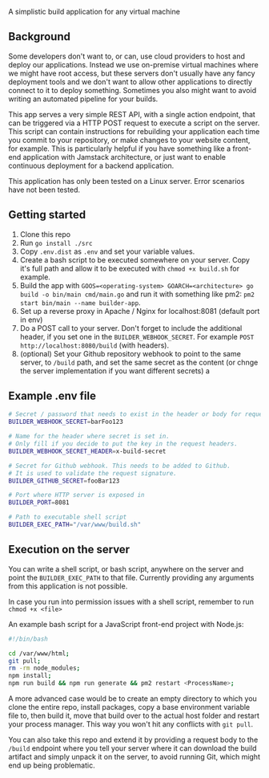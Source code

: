 A simplistic build application for any virtual machine

## Background

Some developers don't want to, or can, use cloud providers to host and deploy our applications. Instead we use on-premise
virtual machines where we might have root access, but these servers don't usually have any fancy deployment tools and we don't want to allow
other applications to directly connect to it to deploy something. Sometimes you also might want to avoid writing an automated pipeline for your builds.

This app serves a very simple REST API, with a single action endpoint, that can be triggered via a HTTP POST request to execute a script on the server. 
This script can contain instructions for rebuilding your application each time you commit to your repository, or make changes to your website content,
for example. This is particularly helpful if you have something like a front-end application with Jamstack architecture, or just want to enable
continuous deployment for a backend application.

This application has only been tested on a Linux server. Error scenarios have not been tested.

## Getting started

1. Clone this repo
2. Run `go install ./src`
3. Copy `.env.dist` as `.env` and set your variable values.
4. Create a bash script to be executed somewhere on your server. Copy it's full path and allow it to be executed with `chmod +x build.sh` for example.
5. Build the app with `GOOS=<operating-system> GOARCH=<architecture> go build -o bin/main cmd/main.go` and run it with something like pm2: `pm2 start bin/main --name builder-app`.
6. Set up a reverse proxy in Apache / Nginx for localhost:8081 (default port in env)
7. Do a POST call to your server. Don't forget to include the additional header, if you set one in the `BUILDER_WEBHOOK_SECRET`. For example `POST http://localhost:8080/build` (with headers).
8. (optional) Set your Github repository webhook to point to the same server, to `/build` path, and set the same secret as the content (or chnge the server implementation if you want different secrets) a

## Example .env file

```bash
# Secret / password that needs to exist in the header or body for request validation
BUILDER_WEBHOOK_SECRET=barFoo123

# Name for the header where secret is set in.
# Only fill if you decide to put the key in the request headers.
BUILDER_WEBHOOK_SECRET_HEADER=x-build-secret

# Secret for Github webhook. This needs to be added to Github.
# It is used to validate the request signature.
BUILDER_GITHUB_SECRET=fooBar123

# Port where HTTP server is exposed in
BUILDER_PORT=8081

# Path to executable shell script
BUILDER_EXEC_PATH="/var/www/build.sh"
```

## Execution on the server

You can write a shell script, or bash script, anywhere on the server and point the `BUILDER_EXEC_PATH` to that file.
Currently providing any arguments from this application is not possible. 

In case you run into permission issues with a shell script, remember to run `chmod +x <file>`

An example bash script for a JavaScript front-end project with Node.js:

```sh
#!/bin/bash

cd /var/www/html;
git pull;
rm -rm node_modules;
npm install;
npm run build && npm run generate && pm2 restart <ProcessName>;
```

A more advanced case would be to create an empty directory to which you clone the entire repo, install packages, copy a base environment variable file to, then build it, move that build over to the actual host folder and restart your process manager. This way you won't hit any conflicts with `git pull`.

You can also take this repo and extend it by providing a request body to the `/build` endpoint where you tell your server where it can download the build artifact and simply unpack it on the server, to avoid running Git, which might end up being problematic.
